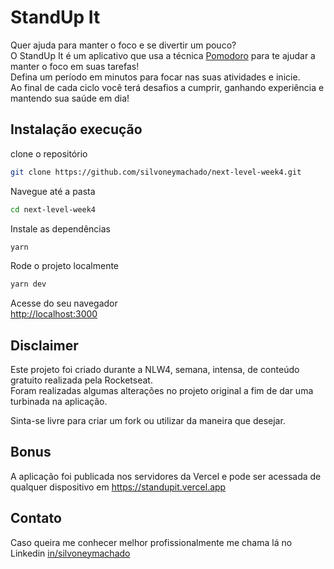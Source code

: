 # StandUp It
Quer ajuda para manter o foco e se divertir um pouco?  
O StandUp It é um aplicativo que usa a técnica [Pomodoro](https://pt.wikipedia.org/wiki/Técnica_pomodoro) para te  ajudar a manter o foco em suas tarefas!  
Defina um período em minutos para focar nas suas atividades e inicie.  
Ao final de cada ciclo você terá desafios a cumprir, ganhando experiência e mantendo sua saúde em dia!

## Instalação execução
clone o repositório
```bash
git clone https://github.com/silvoneymachado/next-level-week4.git
```
Navegue até a pasta 
```bash
cd next-level-week4
```
Instale as dependências
```bash
yarn
```
Rode o projeto localmente
```bash
yarn dev
```
Acesse do seu navegador   
[http://localhost:3000](http://localhost:3000)
## Disclaimer
Este projeto foi criado durante a NLW4, semana, intensa, de conteúdo gratuito realizada pela Rocketseat.  
Foram realizadas algumas alterações no projeto original a fim de dar uma turbinada na aplicação.

Sinta-se livre para criar um fork ou utilizar da maneira que desejar.

## Bonus
A aplicação foi publicada nos servidores da Vercel e pode ser acessada de qualquer dispositivo em https://standupit.vercel.app   

## Contato
Caso queira me conhecer melhor profissionalmente me chama lá no Linkedin [in/silvoneymachado](https://www.linkedin.com/in/silvoneymachado/)

